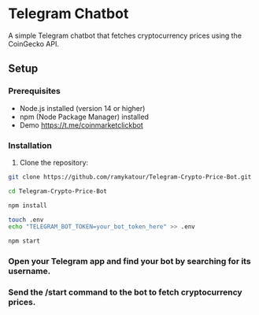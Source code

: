 # Telegram Chatbot

A simple Telegram chatbot that fetches cryptocurrency prices using the CoinGecko API.

## Setup

### Prerequisites

- Node.js installed (version 14 or higher)
- npm (Node Package Manager) installed
- Demo  https://t.me/coinmarketclickbot

### Installation

1. Clone the repository:

```bash
git clone https://github.com/ramykatour/Telegram-Crypto-Price-Bot.git
```
```bash
cd Telegram-Crypto-Price-Bot
```
```bash
npm install
```
```bash
touch .env
echo "TELEGRAM_BOT_TOKEN=your_bot_token_here" >> .env
```
```bash
npm start
```

### Open your Telegram app and find your bot by searching for its username.

### Send the /start command to the bot to fetch cryptocurrency prices.
